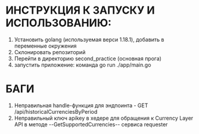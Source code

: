 # ИНСТРУКЦИЯ К ЗАПУСКУ И ИСПОЛЬЗОВАНИЮ:
1. Установить golang (используемая верси 1.18.1), добавить в переменные окружения
2. Склонировать репозиторий
3. Перейти в директорию second_practice (основная прога)
4. запустить приложение: команда go run ./app/main.go

# БАГИ
1. Неправильная handle-функция для эндпоинта - GET /api/historicalCurrenciesByPeriod
2. Неправильный ключ apikey в хедере для обращения к Currency Layer API в методе --GetSupportedCurrencies-- сервиса requester